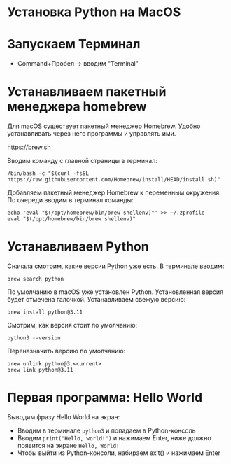 # Установка Python на MacOS

# Запускаем Терминал

- Command+Пробел -> вводим "Terminal"


# Устанавливаем пакетный менеджера homebrew

Для macOS существует пакетный менеджер Homebrew. Удобно устанавливать через него программы и управлять ими.

https://brew.sh

Вводим команду с главной страницы в терминал:

`/bin/bash -c "$(curl -fsSL https://raw.githubusercontent.com/Homebrew/install/HEAD/install.sh)"`


Добавляем пакетный менеджер Homebrew к переменным окружения. По очереди вводим в терминал команды:

```
echo 'eval "$(/opt/homebrew/bin/brew shellenv)"' >> ~/.zprofile
eval "$(/opt/homebrew/bin/brew shellenv)" 
```

# Устанавливаем Python

Сначала смотрим, какие версии Python уже есть. В терминале вводим:

```
brew search python 
```

По умолчанию в macOS уже установлен Python. Установленная версия будет отмечена галочкой.
Устанавливаем свежую версию:
```
brew install python@3.11
```

Смотрим, как версия стоит по умолчанию:

```
python3 --version 
```

Переназначить версию по умолчанию:
```
brew unlink python@3.<current>
brew link python@3.11
```
# Первая программа: Hello World

Выводим фразу Hello World на экран:

- Вводим в терминале `python3` и попадаем в Python-консоль
- Вводим `print("Hello, world!")` и нажимаем Enter, ниже должно появится на экране `Hello, World!`
- Чтобы выйти из Python-консоли, набираем exit() и нажимаем Enter
